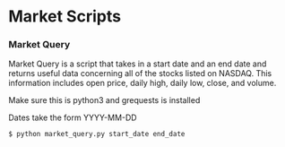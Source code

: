 Market Scripts
====
### Market Query
Market Query is a script that takes in a start date and an end date and returns useful data concerning all of the stocks listed on NASDAQ. This information includes open price, daily high, daily low, close, and volume.

Make sure this is python3 and grequests is installed

Dates take the form YYYY-MM-DD

    $ python market_query.py start_date end_date
